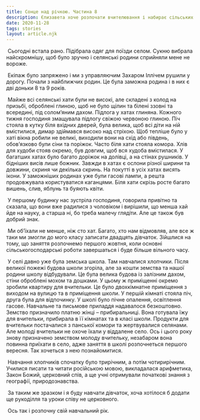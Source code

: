 ```yaml
---
title: Сонце над річкою. Частина 8
description: Єлизавета хоче розпочати вчителювання і набирає сільських дівчаток до себе в клас
date: 2020-11-28
tags: stories
layout: article.njk
---
```


​        Сьогодні встала рано. Підібрала одяг для поїзди селом. Сукню вибрала найскромнішу, щоб було зручно і селянські родини сприйняли мене не вороже. 

​        Екіпаж було запряжено і ми з управляючим Захаром Іллічем рушили у дорогу. Почали з найближчих родин. Це була заможна родина і в них є дві доньки 8 та 9 років. 

​        Майже всі селянські хати були не високі, але складені з колод на призьбі, оброблені глиною, щоб не було щілин та білені ззовні та всередині, під солом’яним дахом. Підлога у хатах глиняна. Кожного тижня господиня змащувала підлогу свіжою червоною глиною. Піч стояла в кутку біля вхідних дверей, була велика, щоб всі діти на ній вмістилися, димар здіймався високо над стріхою. Щоб тепліше було у хаті вікна робили не великі, виходили вони на схід або південь, обов’язково були сіни та поріжок. Часто біля хати стояла комора. Хлів для худоби стояв окремо, був довгим, щоб вся худоба вмістилася. У багатших хатах було багато доріжок на долівці, а на стінах рушників. У бідніших висів лише божник. Завжди в хатах є ослони різної ширини та довжини, скриня чи декілька скринь. На покутті в усіх хатах висять ікони. У заможніших родинах уже були гасові лампи, а решта продовжувала користуватися каганцями. Біля хати скрізь росте багато вишень, слив, яблунь та буяють квіти.

​           У першому будинку нас зустріла господиня, говорила привітно та сказала, що вони вже радилися з чоловіком і вирішили, що менша хай йде на науку, а старша ні, бо треба малечу глядіти. Але це також був добрий знак. 

​          Ми об’їхали не менше, ніж сто хат. Багато, хто нам відмовляв, але все ж таки ми змогли до мого класу записати двадцять дівчаток. Зійшлися на тому, що заняття розпочнемо першого жовтня, коли основні сільськогосподарські роботи завершаться і буде більше вільного часу.

​         У селі давно уже була земська школа. Там навчалися хлопчики. Після великої пожежі будова школи згоріла, але за кошти земства та нашої родини школу відбудували. Це була велика будова із залізним дахом, стіни оброблені мохом та дошками. У цьому ж приміщенні окремо зробили квартиру для вчительки. Це було двохкімнатне приміщення з виходом на вулицю та в приміщення школи. У першій кімнаті стояла піч, друга була для відпочинку. У школі було пічне опалення, освітлення гасове. Навчальне та письмове приладдя надавалося безкоштовно.  Земство призначило платню жінці – прибиральниці. Вона готувала їжу для вчительки, прибирала в її кімнатах та в класі школи. Продукти для вчительки постачалися з панської комори та жертвувалися селянами. Але молоді вчительки не охоче їхали у віддалене село. Ось і цього року знову призначено земством молоду вчительку, незабаром вона повинна приїхати в село, адже заняття в школі розпочнеться першого вересня. Так хочеться з нею познайомитися.

​        Навчання хлопчиків спочатку було трирічним, а потім чотирирічним. Училися писати та читати російською  мовою, викладалася арифметика, Закон Божий, церковний спів, а ще учні отримували початкові знання з географії, природознавства.

​        За таким же зразком і я буду навчати дівчаток, хоча хотілося б додати ще рукоділля та уроки співу не церковного. 

​        Ось так і розпочну свій навчальний рік. 

